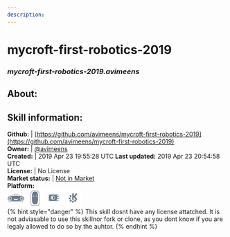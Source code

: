 ```yaml
---  
description:   
---  
```

# mycroft-first-robotics-2019  
### _mycroft-first-robotics-2019.avimeens_  
## About:  


## Skill information:  
**Github:** | [https://github.com/avimeens/mycroft-first-robotics-2019](https://github.com/avimeens/mycroft-first-robotics-2019)  
**Owner:** | [@avimeens](https://github.com/avimeens)  
**Created:** | 2019 Apr 23 19:55:28 UTC  **Last updated:** 2019 Apr 23 20:54:58 UTC  
**License:** | No License  
**Market status:** | [Not in Market](https://market.mycroft.ai/skill/)  
**Platform:**  
 ![](../.gitbook/assets/mark-1-icon.png)  ![](../.gitbook/assets/mark-2-icon.png)  ![](../.gitbook/assets/picroft-icon.png)  ![](../.gitbook/assets/kde.png)   
{% hint style="danger" %}
This skill dosnt have any license attatched. It is not adviasable to use this skillnor fork or clone, as you dont know if you are legaly allowed to do so by the auhtor.
{% endhint %}
